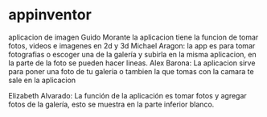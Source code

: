 # appinventor
aplicacion de imagen
Guido Morante  la aplicacion tiene la funcion de tomar fotos, videos e imagenes en 2d y 3d 
Michael Aragon: la app es para tomar fotografias o escoger una de la galería y subirla en la misma aplicacion, en la parte de la foto se pueden hacer lineas.
Alex Barona: La aplicacion sirve para poner una foto de tu galeria o tambien la que tomas con la camara te sale en la aplicacion 

Elizabeth Alvarado: La función de la aplicación es tomar fotos y agregar fotos de la galería, esto se muestra en la parte inferior blanco.
